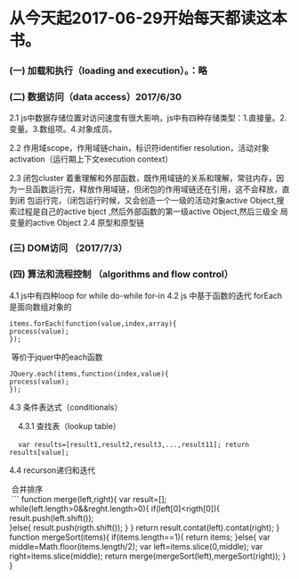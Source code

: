 # 从今天起2017-06-29开始每天都读这本书。

### (一) 加载和执行（loading and execution）。：略

### (二)  数据访问（data access）2017/6/30

  2.1 js中数据存储位置对访问速度有很大影响，js中有四种存储类型：1.直接量。2. 变量。3.数组项。4.对象成员。
  
  2.2 作用域scope，作用域链chain，标识符identifier resolution，活动对象activation（运行期上下文execution context）
  
  2.3 闭包cluster 着重理解和外部函数，既作用域链的关系和理解，常驻内存，因为一旦函数运行完，释放作用域链，但闭包的作用域链还在引用，这不会释放，直到闭       包运行完，（闭包运行时候，又会创造一个一级的活动对象active Object,搜索过程是自己的active bject ,然后外部函数的第一级active Object,然后三级全       局变量的active Object
  2.4 原型和原型链
  
### (三) DOM访问 （2017/7/3）

### (四) 算法和流程控制 （algorithms and  flow control） 
  4.1 js中有四种loop for while do-while for-in 
  4.2 js 中基于函数的迭代 forEach是面向数组对象的
  ```
  items.forEach(function(value,index,array){
  process(value);
  });
  ```
  等价于jquer中的each函数
  
  ```
  JQuery.each(items,function(index,value){
  process(value);
  });
  ```
  4.3 条件表达式（conditionals）
  
     4.3.1 查找表（lookup table）
     
     ```
     var results=[result1,result2,result3,...,result11];
     return results[value];
     ```
     
  4.4 recurson递归和迭代
  
  合并排序  
  ```
  function merge(left,right){
  var result=[];
  while(left.length>0&&reght.length>0){
    if(left[0]<rigth[0]){
      result.push(left.shift());      
    }else{
      result.push(rigth.shift());
    }
  }
  return result.contat(left).contat(right);
}
function mergeSort(items){
  if(items.length==1){
    return items;
  }else{
    var middle=Math.floor(items.length/2);
    var left=items.slice(0,middle);
    var right=items.slice(middle);
    return merge(mergeSort(left),mergeSort(right));
  }
}
```
